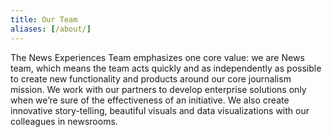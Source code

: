 ```yaml
---
title: Our Team
aliases: [/about/]
---
```


The News Experiences Team emphasizes one core value: we are News team, which means the team acts quickly and as independently as possible to create new functionality and products around our core journalism mission. We work with our partners to develop enterprise solutions only when we’re sure of the effectiveness of an initiative. We also create innovative story-telling, beautiful visuals and data visualizations with our colleagues in newsrooms.
